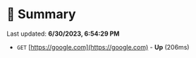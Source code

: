 # 📖 Summary
Last updated: **6/30/2023, 6:54:29 PM**

- `GET` [https://google.com](https://google.com) - **Up** (206ms)
